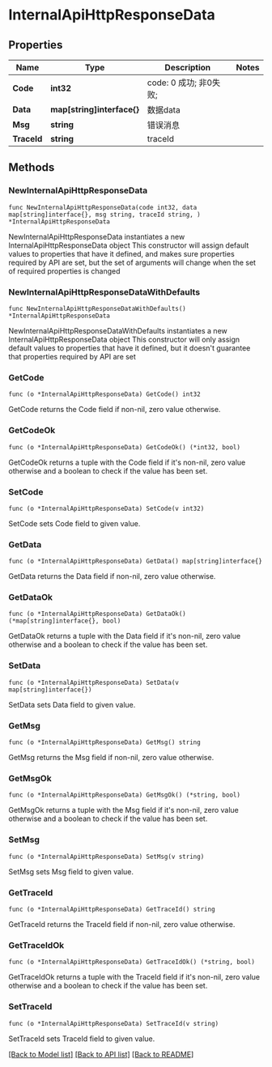 # InternalApiHttpResponseData

## Properties

Name | Type | Description | Notes
------------ | ------------- | ------------- | -------------
**Code** | **int32** | code:  0 成功; 非0失败; | 
**Data** | **map[string]interface{}** | 数据data | 
**Msg** | **string** | 错误消息 | 
**TraceId** | **string** | traceId | 

## Methods

### NewInternalApiHttpResponseData

`func NewInternalApiHttpResponseData(code int32, data map[string]interface{}, msg string, traceId string, ) *InternalApiHttpResponseData`

NewInternalApiHttpResponseData instantiates a new InternalApiHttpResponseData object
This constructor will assign default values to properties that have it defined,
and makes sure properties required by API are set, but the set of arguments
will change when the set of required properties is changed

### NewInternalApiHttpResponseDataWithDefaults

`func NewInternalApiHttpResponseDataWithDefaults() *InternalApiHttpResponseData`

NewInternalApiHttpResponseDataWithDefaults instantiates a new InternalApiHttpResponseData object
This constructor will only assign default values to properties that have it defined,
but it doesn't guarantee that properties required by API are set

### GetCode

`func (o *InternalApiHttpResponseData) GetCode() int32`

GetCode returns the Code field if non-nil, zero value otherwise.

### GetCodeOk

`func (o *InternalApiHttpResponseData) GetCodeOk() (*int32, bool)`

GetCodeOk returns a tuple with the Code field if it's non-nil, zero value otherwise
and a boolean to check if the value has been set.

### SetCode

`func (o *InternalApiHttpResponseData) SetCode(v int32)`

SetCode sets Code field to given value.


### GetData

`func (o *InternalApiHttpResponseData) GetData() map[string]interface{}`

GetData returns the Data field if non-nil, zero value otherwise.

### GetDataOk

`func (o *InternalApiHttpResponseData) GetDataOk() (*map[string]interface{}, bool)`

GetDataOk returns a tuple with the Data field if it's non-nil, zero value otherwise
and a boolean to check if the value has been set.

### SetData

`func (o *InternalApiHttpResponseData) SetData(v map[string]interface{})`

SetData sets Data field to given value.


### GetMsg

`func (o *InternalApiHttpResponseData) GetMsg() string`

GetMsg returns the Msg field if non-nil, zero value otherwise.

### GetMsgOk

`func (o *InternalApiHttpResponseData) GetMsgOk() (*string, bool)`

GetMsgOk returns a tuple with the Msg field if it's non-nil, zero value otherwise
and a boolean to check if the value has been set.

### SetMsg

`func (o *InternalApiHttpResponseData) SetMsg(v string)`

SetMsg sets Msg field to given value.


### GetTraceId

`func (o *InternalApiHttpResponseData) GetTraceId() string`

GetTraceId returns the TraceId field if non-nil, zero value otherwise.

### GetTraceIdOk

`func (o *InternalApiHttpResponseData) GetTraceIdOk() (*string, bool)`

GetTraceIdOk returns a tuple with the TraceId field if it's non-nil, zero value otherwise
and a boolean to check if the value has been set.

### SetTraceId

`func (o *InternalApiHttpResponseData) SetTraceId(v string)`

SetTraceId sets TraceId field to given value.



[[Back to Model list]](../README.md#documentation-for-models) [[Back to API list]](../README.md#documentation-for-api-endpoints) [[Back to README]](../README.md)


